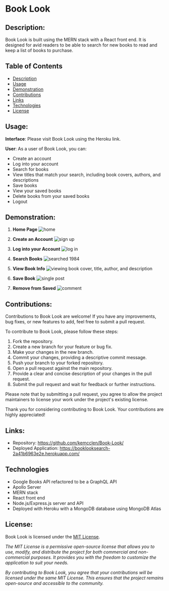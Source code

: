 # Book Look

## Description:
Book Look is built using the MERN stack with a React front end. It is designed for avid readers to be able to search for new books to read and keep a list of books to purchase.

## Table of Contents

- [Description](#description)
- [Usage](#usage)
- [Demonstration](#demonstration)
- [Contributions](#contributions)
- [Links](#links)
- [Technologies](#technologies)
- [License](#license)

## Usage:

**Interface**: Please visit Book Look using the Heroku link.

**User**: As a user of Book Look, you can:
- Create an account
- Log into your account
- Search for books
- View titles that match your search, including book covers, authors, and descriptions
- Save books
- View your saved books
- Delete books from your saved books
- Logout

## Demonstration:

1. **Home Page**
![home](./assets/home.png)

2. **Create an Account**
![sign up](./assets/signup.png)

3. **Log into your Account**
![log in](./assets/login.png)

4. **Search Books**
![searched 1984](./assets/search.png)

5. **View Book Info**
![viewing book cover, title, author, and description](./assets/viewBooks.png)

6. **Save Book**
![single post](./assets/savedBooks.png)

7. **Remove from Saved**
![comment](./assets/deleteSaved.png)

## Contributions:

Contributions to Book Look are welcome! If you have any improvements, bug fixes, or new features to add, feel free to submit a pull request.

To contribute to Book Look, please follow these steps:

1. Fork the repository.
2. Create a new branch for your feature or bug fix.
3. Make your changes in the new branch.
4. Commit your changes, providing a descriptive commit message.
5. Push your branch to your forked repository.
6. Open a pull request against the main repository.
7. Provide a clear and concise description of your changes in the pull request.
8. Submit the pull request and wait for feedback or further instructions.

Please note that by submitting a pull request, you agree to allow the project maintainers to license your work under the project's existing license.

Thank you for considering contributing to Book Look. Your contributions are highly appreciated!

## Links:
- Repository: https://github.com/kemcclen/Book-Look/
- Deployed Application: https://booklooksearch-2a41b6963e2e.herokuapp.com/

## Technologies

- Google Books API refactored to be a GraphQL API
- Apollo Server
- MERN stack
- React front end
- Node.js/Express.js server and API
- Deployed with Heroku with a MongoDB database using MongoDB Atlas

## License:
Book Look is licensed under the [MIT License](https://opensource.org/licenses/MIT).

_The MIT License is a permissive open-source license that allows you to use, modify, and distribute the project for both commercial and non-commercial purposes. It provides you with the freedom to customize the application to suit your needs._

_By contributing to Book Look, you agree that your contributions will be licensed under the same MIT License. This ensures that the project remains open-source and accessible to the community._
